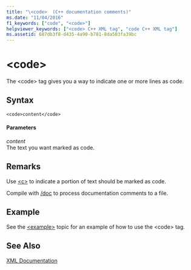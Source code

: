 ```yaml
---
title: "\<code>  (C++ documentation comments)"
ms.date: "11/04/2016"
f1_keywords: ["code", "<code>"]
helpviewer_keywords: ["<code> C++ XML tag", "code C++ XML tag"]
ms.assetid: 687db3f8-d435-4a90-b781-8da503fa39bc
---
```

# &lt;code&gt;

The \<code> tag gives you a way to indicate one or more lines as code.

## Syntax

```
<code>content</code>
```

#### Parameters

*content*<br/>
The text you want marked as code.

## Remarks

Use [\<c>](c-visual-cpp.md) to indicate a portion of text should be marked as code.

Compile with [/doc](doc-process-documentation-comments-c-cpp.md) to process documentation comments to a file.

## Example

See the [\<example>](example-visual-cpp.md) topic for an example of how to use the \<code> tag.

## See Also

[XML Documentation](xml-documentation-visual-cpp.md)